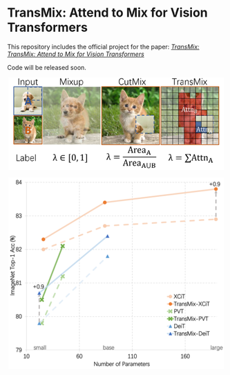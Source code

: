 # TransMix: Attend to Mix for Vision Transformers

This repository includes the official project for the paper: [*TransMix: TransMix: Attend to Mix for Vision Transformers*](https://arxiv.org)  

Code will be released soon.

<p align="center">
  <img src="./pic1.png" width="500">
</p>

<p align="center">
  <img src="./pic2.png" width="500">
</p>

